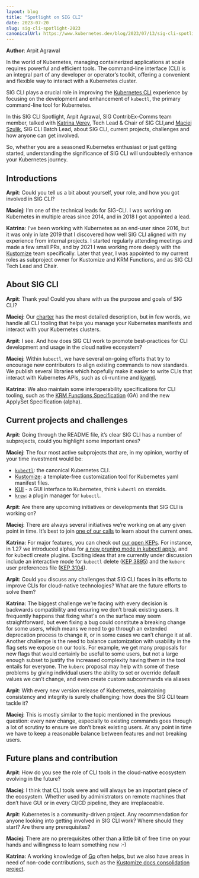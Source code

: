 ```yaml
---
layout: blog
title: "Spotlight on SIG CLI"
date: 2023-07-20
slug: sig-cli-spotlight-2023
canonicalUrl: https://www.kubernetes.dev/blog/2023/07/13/sig-cli-spotlight-2023/
---
```


**Author**: Arpit Agrawal

In the world of Kubernetes, managing containerized applications at
scale requires powerful and efficient tools. The command-line
interface (CLI) is an integral part of any developer or operator’s
toolkit, offering a convenient and flexible way to interact with a
Kubernetes cluster.

SIG CLI plays a crucial role in improving the [Kubernetes
CLI](https://github.com/kubernetes/community/tree/master/sig-cli)
experience by focusing on the development and enhancement of
`kubectl`, the primary command-line tool for Kubernetes.

In this SIG CLI Spotlight, Arpit Agrawal, SIG ContribEx-Comms team
member, talked with [Katrina Verey](https://github.com/KnVerey), Tech
Lead & Chair of SIG CLI,and [Maciej
Szulik](https://github.com/soltysh), SIG CLI Batch Lead, about SIG
CLI, current projects, challenges and how anyone can get involved.

So, whether you are a seasoned Kubernetes enthusiast or just getting
started, understanding the significance of SIG CLI will undoubtedly
enhance your Kubernetes journey.

## Introductions

**Arpit**: Could you tell us a bit about yourself, your role, and how
you got involved in SIG CLI?

**Maciej**: I’m one of the technical leads for SIG-CLI. I was working
on Kubernetes in multiple areas since 2014, and in 2018 I got
appointed a lead.

**Katrina**: I’ve been working with Kubernetes as an end-user since
2016, but it was only in late 2019 that I discovered how well SIG CLI
aligned with my experience from internal projects. I started regularly
attending meetings and made a few small PRs, and by 2021 I was working
more deeply with the
[Kustomize](https://github.com/kubernetes-sigs/kustomize) team
specifically. Later that year, I was appointed to my current roles as
subproject owner for Kustomize and KRM Functions, and as SIG CLI Tech
Lead and Chair.

## About SIG CLI

**Arpit**: Thank you! Could you share with us the purpose and goals of SIG CLI?

**Maciej**: Our
[charter](https://github.com/kubernetes/community/tree/master/sig-cli/)
has the most detailed description, but in few words, we handle all CLI
tooling that helps you manage your Kubernetes manifests and interact
with your Kubernetes clusters.

**Arpit**: I see. And how does SIG CLI work to promote best-practices
for CLI development and usage in the cloud native ecosystem?

**Maciej**: Within `kubectl`, we have several on-going efforts that
try to encourage new contributors to align existing commands to new
standards. We publish several libraries which hopefully make it easier
to write CLIs that interact with Kubernetes APIs, such as cli-runtime
and
[kyaml](https://github.com/kubernetes-sigs/kustomize/tree/master/kyaml).

**Katrina**: We also maintain some interoperability specifications for
CLI tooling, such as the [KRM Functions
Specification](https://github.com/kubernetes-sigs/kustomize/blob/master/cmd/config/docs/api-conventions/functions-spec.md)
(GA) and the new ApplySet
Specification
(alpha).

## Current projects and challenges

**Arpit**: Going through the README file, it’s clear SIG CLI has a
number of subprojects, could you highlight some important ones?

**Maciej**: The four most active subprojects that are, in my opinion,
worthy of your time investment would be:

* [`kubectl`](https://github.com/kubernetes/kubectl):  the canonical Kubernetes CLI.
* [Kustomize](https://github.com/kubernetes-sigs/kustomize): a
  template-free customization tool for Kubernetes yaml manifest files.
* [KUI](https://kui.tools) - a GUI interface to Kubernetes, think
   `kubectl` on steroids.
* [`krew`](https://github.com/kubernetes-sigs/krew): a plugin manager for `kubectl`.

**Arpit**: Are there any upcoming initiatives or developments that SIG
CLI is working on?

**Maciej**: There are always several initiatives we’re working on at
any given point in time. It’s best to join [one of our
calls](https://github.com/kubernetes/community/tree/master/sig-cli/#meetings)
to learn about the current ones.

**Katrina**: For major features, you can check out [our open
KEPs](https://www.kubernetes.dev/resources/keps/). For instance, in
1.27 we introduced alphas for [a new pruning mode in kubectl
apply](https://kubernetes.io/blog/2023/05/09/introducing-kubectl-applyset-pruning/),
and for kubectl create plugins. Exciting ideas that are currently
under discussion include an interactive mode for `kubectl` delete
([KEP
3895](https://kubernetes.io/blog/2023/05/09/introducing-kubectl-applyset-pruning))
and the `kuberc` user preferences file ([KEP
3104](https://kubernetes.io/blog/2023/05/09/introducing-kubectl-applyset-pruning)).

**Arpit**: Could you discuss any challenges that SIG CLI faces in its
efforts to improve CLIs for cloud-native technologies? What are the
future efforts to solve them?

**Katrina**: The biggest challenge we’re facing with every decision is
backwards compatibility and ensuring we don’t break existing users. It
frequently happens that fixing what's on the surface may seem
straightforward, but even fixing a bug could constitute a breaking
change for some users, which means we need to go through an extended
deprecation process to change it, or in some cases we can’t change it
at all. Another challenge is the need to balance customization with
usability in the flag sets we expose on our tools. For example, we get
many proposals for new flags that would certainly be useful to some
users, but not a large enough subset to justify the increased
complexity having them in the tool entails for everyone. The `kuberc`
proposal may help with some of these problems by giving individual
users the ability to set or override default values we can’t change,
and even create custom subcommands via aliases

**Arpit**: With every new version release of Kubernetes, maintaining
consistency and integrity is surely challenging: how does the SIG CLI
team tackle it?

**Maciej**: This is mostly similar to the topic mentioned in the
previous question: every new change, especially to existing commands
goes through a lot of scrutiny to ensure we don’t break existing
users. At any point in time we have to keep a reasonable balance
between features and not breaking users.

## Future plans and contribution

**Arpit**: How do you see the role of CLI tools in the cloud-native
ecosystem evolving in the future?

**Maciej**: I think that CLI tools were and will always be an
important piece of the ecosystem. Whether used by administrators on
remote machines that don’t have GUI or in every CI/CD pipeline, they
are irreplaceable.

**Arpit**: Kubernetes is a community-driven project. Any
recommendation for anyone looking into getting involved in SIG CLI
work? Where should they start? Are there any prerequisites?

**Maciej**: There are no prerequisites other than a little bit of free
time on your hands and willingness to learn something new :-)

**Katrina**: A working knowledge of [Go](https://go.dev/) often helps,
but we also have areas in need of non-code contributions, such as the
[Kustomize docs consolidation
project](https://github.com/kubernetes-sigs/kustomize/issues/4338).
